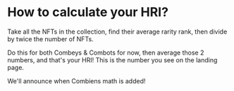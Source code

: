 # How to calculate your HRI?

Take all the NFTs in the collection, find their average rarity rank, then divide by twice the number of NFTs.

Do this for both Combeys & Combots for now, then average those 2 numbers, and that's your HRI! This is the number you see on the landing page. 

We'll announce when Combiens math is added!